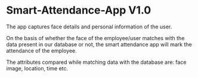 # Smart-Attendance-App V1.0

The app captures face details and personal information of the user. 

On the basis of whether the face of the employee/user matches with the data present in our database or not, the smart attendance app will mark the attendance of the employee.

The attributes compared while matching data with the database are: face image, location, time etc.
